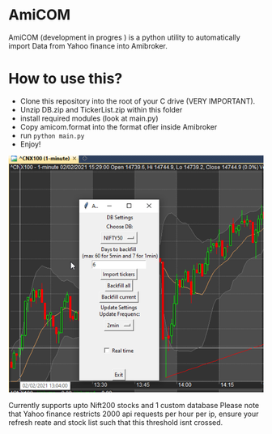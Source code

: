 # AmiCOM
AmiCOM (development in progres ) is a python utility to automatically import 
Data from Yahoo finance into Amibroker.

# How to use this?
* Clone this repository into the root of your C drive (VERY IMPORTANT).
* Unzip DB.zip and TickerList.zip within this folder
* install required modules (look at main.py)
* Copy amicom.format into the format ofler inside Amibroker
* run `python main.py`
* Enjoy!

![snap.png](snap.png)

Currently supports upto Nift200 stocks and 1 custom database
Please note that Yahoo finance restricts 2000 api requests per hour per ip, ensure your refresh reate and stock list such that this threshold isnt crossed.


